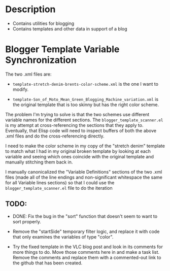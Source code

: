 Description
=================

 - Contains utilities for blogging
 - Contains templates and other data in support of a blog

Blogger Template Variable Synchronization
=================

The two .xml files are:

 - `template-stretch-denim-brents-color-scheme.xml` is the one I want to
   modify.

 - `template-Son_of_Moto_Mean_Green_Blogging_Machine_variation.xml` is
   the original template that is too skinny but has the right color
   scheme.

The problem I'm trying to solve is that the two schemes use different
variable names for the different sections. The
`blogger_template_scanner.el` is my attempt at cross-referencing the
sections that they apply to. Eventually, that Elisp code will need to
inspect buffers of both the above .xml files and do the
cross-referencing directly.

I need to make the color scheme in my copy of the "stretch denim"
template to match what I had in my original broken template by looking
at each variable and seeing which ones coincide with the original
template and manually stitching them back in.

I manually canonicalized the "Variable Definitions" sections of the
two .xml files (made all of the line endings and non-significant
whitespace the same for all Variable lines sections) so that I could
use the `blogger_template_scanner.el` file to do the iteration

TODO:
-----

 - DONE: Fix the bug in the "sort" function that doesn't seem to want to
   sort properly. 

 - Remove the "startSide" temporary filter logic, and replace it with
   code that only examines the variables of type "color".

 - Try the fixed template in the VLC blog post and look in its
   comments for more things to do. Move those comments here in and
   make a task list. Remove the comments and replace them with a
   commented-out link to the github that has been created.


